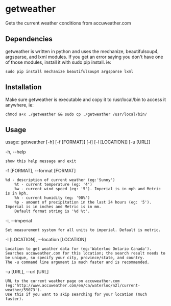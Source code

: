 getweather
==========

Gets the current weather conditions from accuweather.com

Dependencies
------------
getweather is written in python and uses the mechanize, beautifulsoup4, argsparse, and lxml modules.
If you get an error saying you don't have one of those modules, install it with sudo pip install. ie:

	sudo pip install mechanize beautifulsoup4 argsparse lxml

Installation
------------
Make sure getweather is executable and copy it to /usr/local/bin to access it anywhere, ie:
	
	chmod a+x ./getweather && sudo cp ./getweather /usr/local/bin/

Usage
-----
usage: getweather [-h] [-f [FORMAT]] [-i] [-l [LOCATION]] [-u [URL]]

  -h, --help
  
  	show this help message and exit
  
  -f [FORMAT], --format [FORMAT]
  	
  	%d - description of current weather (eg:'Sunny')
        %t - current temperature (eg: '4')
        %w - current wind speed (eg: '5'). Imperial is in mph and Metric is in kph.
        %h - current humidity (eg: '90%')
        %p - amount of precipitation in the last 24 hours (eg: '5'). Imperial is in inches and Metric is in mm.
        Default format string is '%d %t'.

  -i, --imperial
  
  	Set measurement system for all units to imperial. Default is metric.  
                          
  -l [LOCATION], --location [LOCATION]
                        
	Location to get weather data for (eg:'Waterloo Ontario Canada').
	Searches accuweather.com for this location; the search result needs to be unique, so specify your city, province/state, and country.
	The -u command line argument is much faster and is recommended.

  -u [URL], --url [URL]

	URL to the current weather page on accuweather.com (eg:'http://www.accuweather.com/en/ca/waterloo/n2l/current-weather/55073').
	Use this if you want to skip searching for your location (much faster).

  	
  
